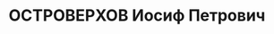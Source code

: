 ---
title: ОСТРОВЕРХОВ Иосиф Петрович
description: народився 1898 р. у с. Дергачі Харківського пов. Харківської губ. Українець,
  із селян, освіта початкова, член ВКП(б) з 1925 р. Проживав у м. Богодухів Богодухівського
  р-ну Харківської обл. Завідувач райземвідділу Богодухівського райвиконкому. Заарештований
  25 жовтня 1937 р. як член антирад. терористичної організації (статті 548, 5411 КК
  УРСР) і військовою колегією Верховного Суду СРСР 31 грудня 1937 р. (статті 547,
  548, 5411 КК УРСР) засуджений до розстрілу з конфіскацією особистого майна з негайним
  виконанням вироку згідно з постановою ЦВК СРСР від 1 грудня 1934 р. Розстріляний
  31 грудня 1937 р. у Харкові. Реабілітований 21 березня 1957р.
---